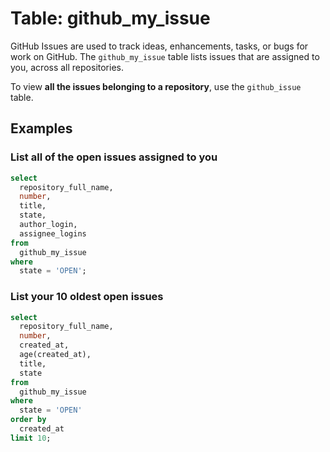 # Table: github_my_issue

GitHub Issues are used to track ideas, enhancements, tasks, or bugs for work on GitHub. The `github_my_issue` table lists issues that are assigned to you, across all repositories.

To view **all the issues belonging to a repository**, use the `github_issue` table.

## Examples

### List all of the open issues assigned to you

```sql
select
  repository_full_name,
  number,
  title,
  state,
  author_login,
  assignee_logins
from
  github_my_issue
where
  state = 'OPEN';
```

### List your 10 oldest open issues

```sql
select
  repository_full_name,
  number,
  created_at,
  age(created_at),
  title,
  state
from
  github_my_issue
where
  state = 'OPEN'
order by
  created_at
limit 10;
```
